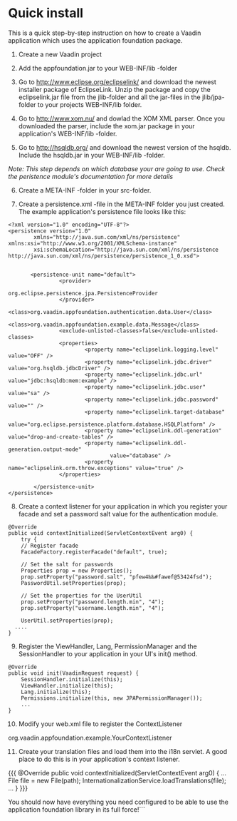 # Quick install #

This is a quick step-by-step instruction on how to create a Vaadin application which uses the
application foundation package.

1) Create a new Vaadin project

2) Add the appfoundation.jar to your WEB-INF/lib -folder

3) Go to http://www.eclipse.org/eclipselink/ and download the newest installer package of
EclipseLink. Unzip the package and copy the eclipselink.jar file from the jlib-folder and all
the jar-files in the jlib/jpa-folder to your projects WEB-INF/lib folder.

4) Go to http://www.xom.nu/ and dowlad the XOM XML parser. Once you downloaded the parser,
include the xom.jar package in your application's WEB-INF/lib -folder.

5) Go to http://hsqldb.org/ and download the newest version of the hsqldb. Include the hsqldb.jar
in your WEB-INF/lib -folder.

_Note: This step depends on which database your are going to use. Check the peristence module's
documentation for more details_

6) Create a META-INF -folder in your src-folder.

7) Create a persistence.xml -file in the META-INF folder you just created. The example
application's persistence file looks like this:
```
<?xml version="1.0" encoding="UTF-8"?>
<persistence version="1.0"
        xmlns="http://java.sun.com/xml/ns/persistence" xmlns:xsi="http://www.w3.org/2001/XMLSchema-instance"
        xsi:schemaLocation="http://java.sun.com/xml/ns/persistence http://java.sun.com/xml/ns/persistence/persistence_1_0.xsd">


       <persistence-unit name="default">
                <provider>
                        org.eclipse.persistence.jpa.PersistenceProvider
                </provider>
                <class>org.vaadin.appfoundation.authentication.data.User</class>
                <class>org.vaadin.appfoundation.example.data.Message</class>
                <exclude-unlisted-classes>false</exclude-unlisted-classes>
                <properties>
                        <property name="eclipselink.logging.level" value="OFF" />
                        <property name="eclipselink.jdbc.driver" value="org.hsqldb.jdbcDriver" />
                        <property name="eclipselink.jdbc.url" value="jdbc:hsqldb:mem:example" />
                        <property name="eclipselink.jdbc.user" value="sa" />
                        <property name="eclipselink.jdbc.password" value="" />
                        <property name="eclipselink.target-database"
                                value="org.eclipse.persistence.platform.database.HSQLPlatform" />
                        <property name="eclipselink.ddl-generation" value="drop-and-create-tables" />
                        <property name="eclipselink.ddl-generation.output-mode"
                                value="database" />
                        <property name="eclipselink.orm.throw.exceptions" value="true" />
                </properties>

        </persistence-unit>
</persistence>
```

8) Create a context listener for your application in which you register your facade and set a
password salt value for the authentication module.
```
@Override
public void contextInitialized(ServletContextEvent arg0) {
    try {
	// Register facade
	FacadeFactory.registerFacade("default", true);

	// Set the salt for passwords
	Properties prop = new Properties();
	prop.setProperty("password.salt", "pfew4‰‰#fawef@53424fsd");
	PasswordUtil.setProperties(prop);

	// Set the properties for the UserUtil
	prop.setProperty("password.length.min", "4");
	prop.setProperty("username.length.min", "4");
	
	UserUtil.setProperties(prop);
  ....
}
```

9) Register the ViewHandler, Lang, PermissionManager and the SessionHandler to your application in your UI's
init() method.
```
@Override
public void init(VaadinRequest request) {
    SessionHandler.initialize(this);
    ViewHandler.initialize(this);
    Lang.initialize(this);
    Permissions.initialize(this, new JPAPermissionManager());
    ...
}
```
10) Modify your web.xml file to register the ContextListener<listener>
  <listener-class>
    org.vaadin.appfoundation.example.YourContextListener
  </listener-class>
</listener>


11) Create your translation files and load them into the i18n servlet. A good place to do this 
is in your application's context listener.

{{{
@Override
public void contextInitialized(ServletContextEvent arg0) {
    ...
	File file = new File(path);
	InternationalizationService.loadTranslations(file);
    ...
}
}}}

You should now have everything you need configured to be able to use the application foundation library in its full force!```